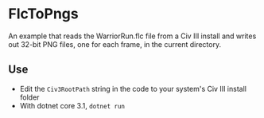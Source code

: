 # FlcToPngs

An example that reads the WarriorRun.flc file from a Civ III install and writes out 32-bit PNG files, one for each frame, in the current directory.

## Use

- Edit the `Civ3RootPath` string in the code to your system's Civ III install folder
- With dotnet core 3.1, `dotnet run`
